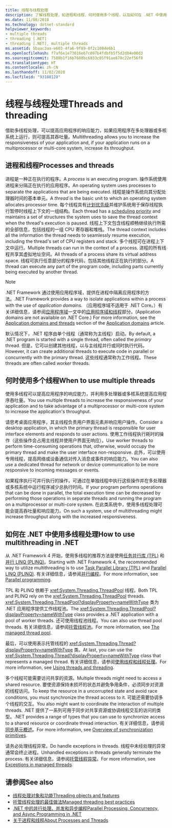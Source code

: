 ```yaml
---
title: 线程与线程处理
description: 了解线程处理，如进程和线程、何时使用多个线程，以及如何在 .NET 中使用多线程处理提高响应能力或吞吐量。
ms.date: 11/08/2018
ms.technology: dotnet-standard
helpviewer_keywords:
- multiple threads
- threading [.NET]
- threading [.NET], multiple threads
ms.assetid: 5baac3aa-e603-4fa6-9f89-0f2c1084e6b1
ms.openlocfilehash: f7af6e1e73016e67c097b4fdbfb5f5d2d84e00d3
ms.sourcegitcommit: 7588b1f16b7608bc6833c05f91ae670c22ef56f8
ms.translationtype: HT
ms.contentlocale: zh-CN
ms.lasthandoff: 11/02/2020
ms.locfileid: "93188128"
---
```

# <a name="threads-and-threading"></a><span data-ttu-id="948fa-103">线程与线程处理</span><span class="sxs-lookup"><span data-stu-id="948fa-103">Threads and threading</span></span>

<span data-ttu-id="948fa-104">借助多线程处理，可以提高应用程序的响应能力，如果应用程序在多处理器或多核系统上运行，则可提高其吞吐量。</span><span class="sxs-lookup"><span data-stu-id="948fa-104">Multithreading allows you to increase the responsiveness of your application and, if your application runs on a multiprocessor or multi-core system, increase its throughput.</span></span>

## <a name="processes-and-threads"></a><span data-ttu-id="948fa-105">进程和线程</span><span class="sxs-lookup"><span data-stu-id="948fa-105">Processes and threads</span></span>

<span data-ttu-id="948fa-106">进程是一种正在执行的程序。</span><span class="sxs-lookup"><span data-stu-id="948fa-106">A *process* is an executing program.</span></span> <span data-ttu-id="948fa-107">操作系统使用进程来分隔正在执行的应用程序。</span><span class="sxs-lookup"><span data-stu-id="948fa-107">An operating system uses processes to separate the applications that are being executed.</span></span> <span data-ttu-id="948fa-108">线程是操作系统向其分配处理器时间的基本单元。</span><span class="sxs-lookup"><span data-stu-id="948fa-108">A *thread* is the basic unit to which an operating system allocates processor time.</span></span> <span data-ttu-id="948fa-109">每个线程具有[计划优先级](scheduling-threads.md)并维护系统用于保存线程执行暂停时线程上下文的一组结构。</span><span class="sxs-lookup"><span data-stu-id="948fa-109">Each thread has a [scheduling priority](scheduling-threads.md) and maintains a set of structures the system uses to save the thread context when the thread's execution is paused.</span></span> <span data-ttu-id="948fa-110">线程上下文包含线程顺畅继续执行所需的全部信息，包括线程的一组 CPU 寄存器和堆栈。</span><span class="sxs-lookup"><span data-stu-id="948fa-110">The thread context includes all the information the thread needs to seamlessly resume execution, including the thread's set of CPU registers and stack.</span></span> <span data-ttu-id="948fa-111">多个线程可在进程上下文中运行。</span><span class="sxs-lookup"><span data-stu-id="948fa-111">Multiple threads can run in the context of a process.</span></span> <span data-ttu-id="948fa-112">进程的所有线程共享其虚拟地址空间。</span><span class="sxs-lookup"><span data-stu-id="948fa-112">All threads of a process share its virtual address space.</span></span> <span data-ttu-id="948fa-113">线程可执行任意部分的程序代码，包括其他线程正在执行的部分。</span><span class="sxs-lookup"><span data-stu-id="948fa-113">A thread can execute any part of the program code, including parts currently being executed by another thread.</span></span>

> [!NOTE]
> <span data-ttu-id="948fa-114">.NET Framework 通过使用应用程序域，提供在进程中隔离应用程序的方法。</span><span class="sxs-lookup"><span data-stu-id="948fa-114">.NET Framework provides a way to isolate applications within a process with the use of *application domains*.</span></span> <span data-ttu-id="948fa-115">（应用程序域不适用于 .NET Core。）有关详细信息，请参阅[应用程序域](../../framework/app-domains/application-domains.md)一文中的[应用程序域和线程](../../framework/app-domains/application-domains.md#application-domains-and-threads)部分。</span><span class="sxs-lookup"><span data-stu-id="948fa-115">(Application domains are not available on .NET Core.) For more information, see the [Application domains and threads](../../framework/app-domains/application-domains.md#application-domains-and-threads) section of the [Application domains](../../framework/app-domains/application-domains.md) article.</span></span>

<span data-ttu-id="948fa-116">默认情况下，.NET 程序由单个线程（通常称为主线程）启动。</span><span class="sxs-lookup"><span data-stu-id="948fa-116">By default, a .NET program is started with a single thread, often called the *primary* thread.</span></span> <span data-ttu-id="948fa-117">但是，它可以创建其他线程，以与主线程并行或同时执行代码。</span><span class="sxs-lookup"><span data-stu-id="948fa-117">However, it can create additional threads to execute code in parallel or concurrently with the primary thread.</span></span> <span data-ttu-id="948fa-118">这些线程通常称为工作线程。</span><span class="sxs-lookup"><span data-stu-id="948fa-118">These threads are often called *worker* threads.</span></span>

## <a name="when-to-use-multiple-threads"></a><span data-ttu-id="948fa-119">何时使用多个线程</span><span class="sxs-lookup"><span data-stu-id="948fa-119">When to use multiple threads</span></span>

<span data-ttu-id="948fa-120">使用多线程可以提高应用程序的响应能力，并利用多处理器或多核系统提高应用程序吞吐量。</span><span class="sxs-lookup"><span data-stu-id="948fa-120">You use multiple threads to increase the responsiveness of your application and to take advantage of a multiprocessor or multi-core system to increase the application's throughput.</span></span>

<span data-ttu-id="948fa-121">请思考桌面应用程序，其主线程负责用户界面元素并响应用户操作。</span><span class="sxs-lookup"><span data-stu-id="948fa-121">Consider a desktop application, in which the primary thread is responsible for user interface elements and responds to user actions.</span></span> <span data-ttu-id="948fa-122">使用工作线程执行耗时的操作（这些操作会占用主线程并使用户界面无响应）。</span><span class="sxs-lookup"><span data-stu-id="948fa-122">Use worker threads to perform time-consuming operations that, otherwise, would occupy the primary thread and make the user interface non-responsive.</span></span> <span data-ttu-id="948fa-123">此外，可以使用专用线程，提高网络或设备通信对传入消息或事件的响应能力。</span><span class="sxs-lookup"><span data-stu-id="948fa-123">You can also use a dedicated thread for network or device communication to be more responsive to incoming messages or events.</span></span>

<span data-ttu-id="948fa-124">如果程序执行可并行执行的操作，可通过在单独线程中执行这些操作并在多处理器或多核系统中运行程序减少总执行时间。</span><span class="sxs-lookup"><span data-stu-id="948fa-124">If your program performs operations that can be done in parallel, the total execution time can be decreased by performing those operations in separate threads and running the program on a multiprocessor or multi-core system.</span></span> <span data-ttu-id="948fa-125">在此类系统中，使用多线程处理可能会提高吞吐量和响应能力。</span><span class="sxs-lookup"><span data-stu-id="948fa-125">On such a system, use of multithreading might increase throughput along with the increased responsiveness.</span></span>

## <a name="how-to-use-multithreading-in-net"></a><span data-ttu-id="948fa-126">如何在 .NET 中使用多线程处理</span><span class="sxs-lookup"><span data-stu-id="948fa-126">How to use multithreading in .NET</span></span>

<span data-ttu-id="948fa-127">从 .NET Framework 4 开始，使用多线程的推荐方法是使用[任务并行库 (TPL)](../parallel-programming/task-parallel-library-tpl.md) 和[并行 LINQ (PLINQ)](../parallel-programming/introduction-to-plinq.md)。</span><span class="sxs-lookup"><span data-stu-id="948fa-127">Starting with .NET Framework 4, the recommended way to utilize multithreading is to use [Task Parallel Library (TPL)](../parallel-programming/task-parallel-library-tpl.md) and [Parallel LINQ (PLINQ)](../parallel-programming/introduction-to-plinq.md).</span></span> <span data-ttu-id="948fa-128">有关详细信息，请参阅[并行编程](../parallel-programming/index.md)。</span><span class="sxs-lookup"><span data-stu-id="948fa-128">For more information, see [Parallel programming](../parallel-programming/index.md).</span></span>

<span data-ttu-id="948fa-129">TPL 和 PLINQ 依赖于 <xref:System.Threading.ThreadPool> 线程。</span><span class="sxs-lookup"><span data-stu-id="948fa-129">Both TPL and PLINQ rely on the <xref:System.Threading.ThreadPool> threads.</span></span> <span data-ttu-id="948fa-130"><xref:System.Threading.ThreadPool?displayProperty=nameWithType> 类为 .NET 应用程序提供工作线程池。</span><span class="sxs-lookup"><span data-stu-id="948fa-130">The <xref:System.Threading.ThreadPool?displayProperty=nameWithType> class provides a .NET application with a pool of worker threads.</span></span> <span data-ttu-id="948fa-131">还可使用线程池线程。</span><span class="sxs-lookup"><span data-stu-id="948fa-131">You can also use thread pool threads.</span></span> <span data-ttu-id="948fa-132">有关详细信息，请参阅[托管线程池](the-managed-thread-pool.md)。</span><span class="sxs-lookup"><span data-stu-id="948fa-132">For more information, see [The managed thread pool](the-managed-thread-pool.md).</span></span>

<span data-ttu-id="948fa-133">最后，可以使用表示托管线程的 <xref:System.Threading.Thread?displayProperty=nameWithType> 类。</span><span class="sxs-lookup"><span data-stu-id="948fa-133">At last, you can use the <xref:System.Threading.Thread?displayProperty=nameWithType> class that represents a managed thread.</span></span> <span data-ttu-id="948fa-134">有关详细信息，请参阅[使用线程和线程处理](using-threads-and-threading.md)。</span><span class="sxs-lookup"><span data-stu-id="948fa-134">For more information, see [Using threads and threading](using-threads-and-threading.md).</span></span>

<span data-ttu-id="948fa-135">多个线程可能需要访问共享的资源。</span><span class="sxs-lookup"><span data-stu-id="948fa-135">Multiple threads might need to access a shared resource.</span></span> <span data-ttu-id="948fa-136">要使资源保持未损坏的状态并避免争用条件，必须同步对资源的线程访问。</span><span class="sxs-lookup"><span data-stu-id="948fa-136">To keep the resource in a uncorrupted state and avoid race conditions, you must synchronize the thread access to it.</span></span> <span data-ttu-id="948fa-137">可能还需要协调多个线程的交互。</span><span class="sxs-lookup"><span data-stu-id="948fa-137">You also might want to coordinate the interaction of multiple threads.</span></span> <span data-ttu-id="948fa-138">.NET 提供了一系列可用于同步对共享资源或协调线程交互的访问的类型。</span><span class="sxs-lookup"><span data-stu-id="948fa-138">.NET provides a range of types that you can use to synchronize access to a shared resource or coordinate thread interaction.</span></span> <span data-ttu-id="948fa-139">有关详细信息，请参阅[同步基元概述](overview-of-synchronization-primitives.md)。</span><span class="sxs-lookup"><span data-stu-id="948fa-139">For more information, see [Overview of synchronization primitives](overview-of-synchronization-primitives.md).</span></span>

<span data-ttu-id="948fa-140">请务必处理线程异常。</span><span class="sxs-lookup"><span data-stu-id="948fa-140">Do handle exceptions in threads.</span></span> <span data-ttu-id="948fa-141">线程中未经处理的异常通常会终止进程。</span><span class="sxs-lookup"><span data-stu-id="948fa-141">Unhandled exceptions in threads generally terminate the process.</span></span> <span data-ttu-id="948fa-142">有关详细信息，请参阅[托管线程异常](exceptions-in-managed-threads.md)。</span><span class="sxs-lookup"><span data-stu-id="948fa-142">For more information, see [Exceptions in managed threads](exceptions-in-managed-threads.md).</span></span>

## <a name="see-also"></a><span data-ttu-id="948fa-143">请参阅</span><span class="sxs-lookup"><span data-stu-id="948fa-143">See also</span></span>

- [<span data-ttu-id="948fa-144">线程处理对象和功能</span><span class="sxs-lookup"><span data-stu-id="948fa-144">Threading objects and features</span></span>](threading-objects-and-features.md)
- [<span data-ttu-id="948fa-145">托管线程处理的最佳做法</span><span class="sxs-lookup"><span data-stu-id="948fa-145">Managed threading best practices</span></span>](managed-threading-best-practices.md)
- [<span data-ttu-id="948fa-146">.NET 中的并行处理、并发和异步编程</span><span class="sxs-lookup"><span data-stu-id="948fa-146">Parallel Processing, Concurrency, and Async Programming in .NET</span></span>](../parallel-processing-and-concurrency.md)
- [<span data-ttu-id="948fa-147">关于进程和线程</span><span class="sxs-lookup"><span data-stu-id="948fa-147">About Processes and Threads</span></span>](/windows/desktop/procthread/about-processes-and-threads)
